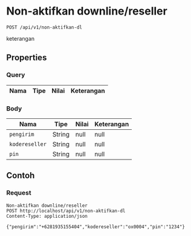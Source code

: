 # Non-aktifkan downline/reseller
```http
POST /api/v1/non-aktifkan-dl
```
keterangan
## Properties
### Query
Nama | Tipe | Nilai | Keterangan
--- | --- | --- | ---
### Body
Nama | Tipe | Nilai | Keterangan
--- | --- | --- | ---
<code>pengirim</code> | String | null | null
<code>kodereseller</code> | String | null | null
<code>pin</code> | String | null | null
## Contoh
### Request
```http
Non-aktifkan downline/reseller
POST http://localhost/api/v1/non-aktifkan-dl
Content-Type: application/json

{"pengirim":"+6281935155404","kodereseller":"ox0004","pin":"1234"}
```
